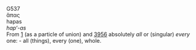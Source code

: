 G537  
ἅπας  
hapas  
*hap‘-as*  
From [1](g0001) (as a particle of union) and [3956](g3956) absolutely
*all* or (singular) *every* one: - all (things), every (one), whole.  
